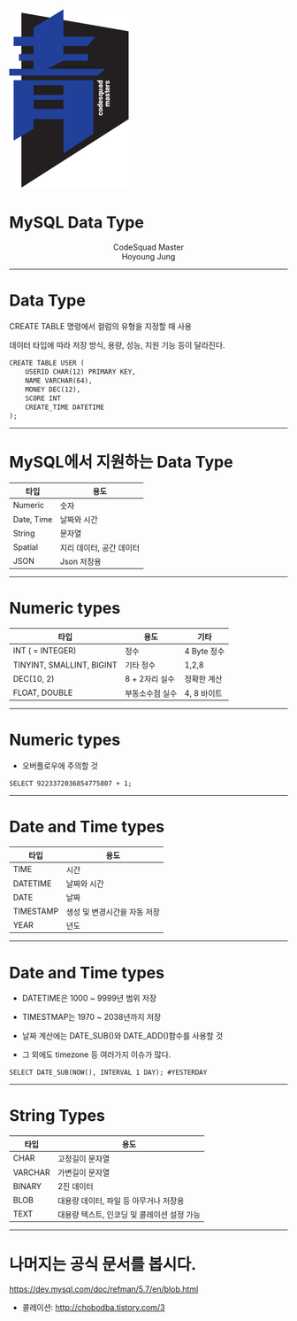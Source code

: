 # ![80%](images/img_blue.png) 
# MySQL Data Type
<p align='center'>
CodeSquad Master <br>
Hoyoung Jung
</p>


---
<!-- page_number: true -->
# Data Type
CREATE TABLE 명령에서 컬럼의 유형을 지정할 때 사용

데이터 타입에 따라 저장 방식, 용량, 성능, 지원 기능 등이 달라진다.
```
CREATE TABLE USER (
    USERID CHAR(12) PRIMARY KEY,
    NAME VARCHAR(64), 
    MONEY DEC(12),
    SCORE INT
    CREATE_TIME DATETIME
);
```

---
# MySQL에서 지원하는 Data Type
 
 | 타입         | 용도             |
| ---------- | -------------- |
| Numeric    | 숫자             |
| Date, Time | 날짜와 시간         |
| String     | 문자열            |
| Spatial    | 지리 데이터, 공간 데이터 |
| JSON       | Json 저장용       |


---
#  Numeric types

| 타입                        | 용도       | 기타                 |
| ------------------------- | -------- | ------------------ |
| INT ( = INTEGER)          | 정수       | 4 Byte 정수          |
| TINYINT, SMALLINT, BIGINT | 기타 정수    | 1,2,8              |
| DEC(10, 2)                | 8 + 2자리 실수  | 정확한 계산 |
| FLOAT, DOUBLE             | 부동소수점 실수 | 4, 8 바이트           |


---
#  Numeric types 

- 오버플로우에 주의할 것 

```
SELECT 9223372036854775807 + 1; 
```

---
# Date and Time types

| 타입        | 용도                |
| --------- | ----------------- |
| TIME      | 시간                |
| DATETIME  | 날짜와 시간            |
| DATE      | 날짜                |
| TIMESTAMP | 생성 및 변경시간을 자동 저장 |
| YEAR      | 년도                |

---
# Date and Time types
- DATETIME은 1000 ~ 9999년 범위 저장
- TIMESTMAP는 1970 ~ 2038년까지 저장 

- 날짜 계산에는 DATE_SUB()와 DATE_ADD()함수를 사용할 것 

- 그 외에도 timezone 등 여러가지 이슈가 많다. 

```
SELECT DATE_SUB(NOW(), INTERVAL 1 DAY); #YESTERDAY
```

---
# String Types

| 타입      | 용도                             |
| ------- | ------------------------------ |
| CHAR    | 고정길이 문자열                       |
| VARCHAR | 가변길이 문자열                       |
| BINARY  | 2진 데이터                         |
| BLOB    | 대용량 데이터, 파일 등 아무거나 저장용         |
| TEXT    | 대용량 텍스트, 인코딩 및 콜레이션 설정 가능 |

---
# 나머지는 공식 문서를 봅시다. 

https://dev.mysql.com/doc/refman/5.7/en/blob.html

- 콜레이션: http://chobodba.tistory.com/3 


